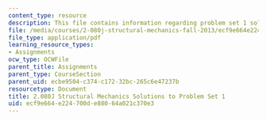```yaml
---
content_type: resource
description: This file contains information regarding problem set 1 solution.
file: /media/courses/2-080j-structural-mechanics-fall-2013/ecf9e664e224700de88064a021c370e3_MIT2_080JF13_ProbSet_1_Sol.pdf
file_type: application/pdf
learning_resource_types:
- Assignments
ocw_type: OCWFile
parent_title: Assignments
parent_type: CourseSection
parent_uid: ecbe9504-c374-c172-32bc-265c6e47237b
resourcetype: Document
title: 2.080J Structural Mechanics Solutions to Problem Set 1
uid: ecf9e664-e224-700d-e880-64a021c370e3
---
```


